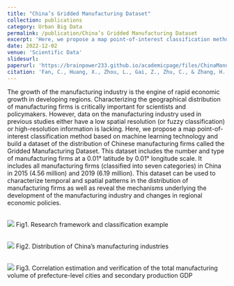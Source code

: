 ```yaml
---
title: "China’s Gridded Manufacturing Dataset"
collection: publications
category: Urban Big Data
permalink: /publication/China’s Gridded Manufacturing Dataset
excerpt: 'Here, we propose a map point-of-interest classification method based on machine learning technology and build a dataset of the distribution of Chinese manufacturing firms called the Gridded Manufacturing Dataset. This dataset includes the number and type of manufacturing firms at a 0.01° latitude by 0.01° longitude scale. It includes all manufacturing firms (classified into seven categories) in China in 2015 (4.56 million) and 2019 (6.19 million). This dataset can be used to characterize temporal and spatial patterns in the distribution of manufacturing firms as well as reveal the mechanisms underlying the development of the manufacturing industry and changes in regional economic policies.'
date: 2022-12-02
venue: 'Scientific Data'
slidesurl: 
paperurl: 'https://brainpower233.github.io/academicpage/files/ChinaManufacturingGrid_SDATA.pdf'
citation: 'Fan, C., Huang, X., Zhou, L., Gai, Z., Zhu, C., & Zhang, H. (2022). China’s Gridded Manufacturing Dataset. Scientific Data, 9(1), 742.'
---
```



The growth of the manufacturing industry is the engine of rapid economic growth in developing regions. Characterizing the geographical distribution of manufacturing firms is critically important for scientists and policymakers. However, data on the manufacturing industry used in previous studies either have a low spatial resolution (or fuzzy classification) or high-resolution information is lacking. Here, we propose a map point-of-interest classification method based on machine learning technology and build a dataset of the distribution of Chinese manufacturing firms called the Gridded Manufacturing Dataset. This dataset includes the number and type of manufacturing firms at a 0.01° latitude by 0.01° longitude scale. It includes all manufacturing firms (classified into seven categories) in China in 2015 (4.56 million) and 2019 (6.19 million). This dataset can be used to characterize temporal and spatial patterns in the distribution of manufacturing firms as well as reveal the mechanisms underlying the development of the manufacturing industry and changes in regional economic policies.

<br/><img src='https://brainpower233.github.io/academicpage///images/paper1Fig1.jpg'>
Fig1. Research framework and classification example

<br/><img src='https://brainpower233.github.io/academicpage///images/paper1Fig2.jpg'>
Fig2. Distribution of China’s manufacturing industries

<br/><img src='https://brainpower233.github.io/academicpage///images/paper1Fig3.jpg'>
Fig3. Correlation estimation and verification of the total manufacturing volume of prefecture-level cities and secondary production GDP
